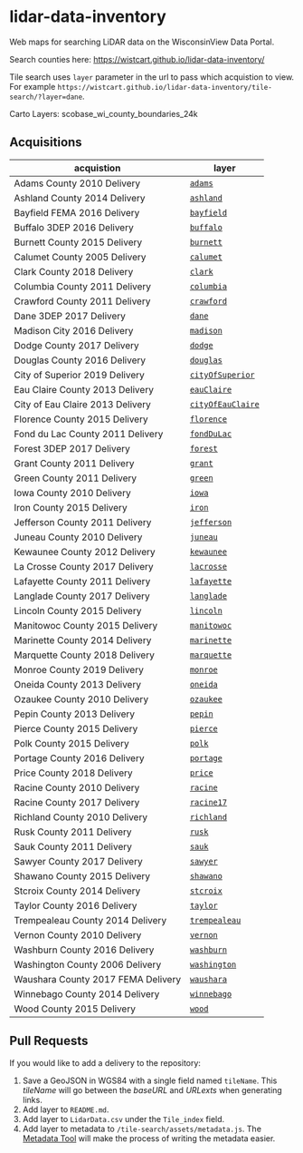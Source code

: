 # lidar-data-inventory
Web maps for searching LiDAR data on the WisconsinView Data Portal.

Search counties here: https://wistcart.github.io/lidar-data-inventory/

Tile search uses ```layer``` parameter in the url to pass which acquistion to view. For example ```https://wistcart.github.io/lidar-data-inventory/tile-search/?layer=dane```.

Carto Layers:
scobase_wi_county_boundaries_24k

## Acquisitions

acquistion | layer
--- | ---
Adams County 2010 Delivery | <a href="https://wistcart.github.io/lidar-data-inventory/tile-search/?layer=adams" target="_blank">```adams```</a>
Ashland County 2014 Delivery | <a href="https://wistcart.github.io/lidar-data-inventory/tile-search/?layer=ashland" target="_blank">```ashland```</a>
Bayfield FEMA 2016 Delivery | <a href="https://wistcart.github.io/lidar-data-inventory/tile-search/?layer=bayfield" target="_blank">```bayfield```</a>
Buffalo 3DEP 2016 Delivery | <a href="https://wistcart.github.io/lidar-data-inventory/tile-search/?layer=buffalo" target="_blank">```buffalo```</a>
Burnett County 2015 Delivery | <a href="https://wistcart.github.io/lidar-data-inventory/tile-search/?layer=burnett" target="_blank">```burnett```</a>
Calumet County 2005 Delivery | <a href="https://wistcart.github.io/lidar-data-inventory/tile-search/?layer=calumet" target="_blank">```calumet```</a>
Clark County 2018 Delivery | <a href="https://wistcart.github.io/lidar-data-inventory/tile-search/?layer=clark" target="_blank">```clark```</a>
Columbia County 2011 Delivery | <a href="https://wistcart.github.io/lidar-data-inventory/tile-search/?layer=columbia" target="_blank">```columbia```</a>
Crawford County 2011 Delivery | <a href="https://wistcart.github.io/lidar-data-inventory/tile-search/?layer=crawford" target="_blank">```crawford```</a>
Dane 3DEP 2017 Delivery | <a href="https://wistcart.github.io/lidar-data-inventory/tile-search/?layer=dane" target="_blank">```dane```</a>
Madison City 2016 Delivery | <a href="https://wistcart.github.io/lidar-data-inventory/tile-search/?layer=madison" target="_blank">```madison```</a>
Dodge County 2017 Delivery | <a href="https://wistcart.github.io/lidar-data-inventory/tile-search/?layer=dodge" target="_blank">```dodge```</a>
Douglas County 2016 Delivery | <a href="https://wistcart.github.io/lidar-data-inventory/tile-search/?layer=douglas" target="_blank">```douglas```</a>
City of Superior 2019 Delivery | <a href="https://wistcart.github.io/lidar-data-inventory/tile-search/?layer=cityOfSuperior" target="_blank">```cityOfSuperior```</a>
Eau Claire County 2013 Delivery | <a href="https://wistcart.github.io/lidar-data-inventory/tile-search/?layer=eauClaire" target="_blank">```eauClaire```</a>
City of Eau Claire 2013 Delivery | <a href="https://wistcart.github.io/lidar-data-inventory/tile-search/?layer=cityOfEauClaire" target="_blank">```cityOfEauClaire```</a>
Florence County 2015 Delivery | <a href="https://wistcart.github.io/lidar-data-inventory/tile-search/?layer=florence" target="_blank">```florence```</a>
Fond du Lac County 2011 Delivery | <a href="https://wistcart.github.io/lidar-data-inventory/tile-search/?layer=fondDuLac" target="_blank">```fondDuLac```</a>
Forest 3DEP 2017 Delivery | <a href="https://wistcart.github.io/lidar-data-inventory/tile-search/?layer=forest" target="_blank">```forest```</a>
Grant County 2011 Delivery | <a href="https://wistcart.github.io/lidar-data-inventory/tile-search/?layer=grant" target="_blank">```grant```</a>
Green County 2011 Delivery | <a href="https://wistcart.github.io/lidar-data-inventory/tile-search/?layer=green" target="_blank">```green```</a>
Iowa County 2010 Delivery | <a href="https://wistcart.github.io/lidar-data-inventory/tile-search/?layer=iowa" target="_blank">```iowa```</a>
Iron County 2015 Delivery | <a href="https://wistcart.github.io/lidar-data-inventory/tile-search/?layer=iron" target="_blank">```iron```</a>
Jefferson County 2011 Delivery | <a href="https://wistcart.github.io/lidar-data-inventory/tile-search/?layer=jefferson" target="_blank">```jefferson```</a>
Juneau County 2010 Delivery | <a href="https://wistcart.github.io/lidar-data-inventory/tile-search/?layer=juneau" target="_blank">```juneau```</a>
Kewaunee County 2012 Delivery | <a href="https://wistcart.github.io/lidar-data-inventory/tile-search/?layer=kewaunee" target="_blank">```kewaunee```</a>
La Crosse County 2017 Delivery | <a href="https://wistcart.github.io/lidar-data-inventory/tile-search/?layer=lacrosse" target="_blank">```lacrosse```</a>
Lafayette County 2011 Delivery | <a href="https://wistcart.github.io/lidar-data-inventory/tile-search/?layer=lafayette" target="_blank">```lafayette```</a>
Langlade County 2017 Delivery | <a href="https://wistcart.github.io/lidar-data-inventory/tile-search/?layer=langlade" target="_blank">```langlade```</a>
Lincoln County 2015 Delivery | <a href="https://wistcart.github.io/lidar-data-inventory/tile-search/?layer=lincoln" target="_blank">```lincoln```</a>
Manitowoc County 2015 Delivery | <a href="https://wistcart.github.io/lidar-data-inventory/tile-search/?layer=manitowoc" target="_blank">```manitowoc```</a>
Marinette County 2014 Delivery | <a href="https://wistcart.github.io/lidar-data-inventory/tile-search/?layer=marinette" target="_blank">```marinette```</a>
Marquette County 2018 Delivery | <a href="https://wistcart.github.io/lidar-data-inventory/tile-search/?layer=marquette" target="_blank">```marquette```</a>
Monroe County 2019 Delivery | <a href="https://wistcart.github.io/lidar-data-inventory/tile-search/?layer=monroe19" target="_blank">```monroe```</a>
Oneida County 2013 Delivery | <a href="https://wistcart.github.io/lidar-data-inventory/tile-search/?layer=oneida" target="_blank">```oneida```</a>
Ozaukee County 2010 Delivery | <a href="https://wistcart.github.io/lidar-data-inventory/tile-search/?layer=ozaukee" target="_blank">```ozaukee```</a>
Pepin County 2013 Delivery | <a href="https://wistcart.github.io/lidar-data-inventory/tile-search/?layer=pepin" target="_blank">```pepin```</a>
Pierce County 2015 Delivery | <a href="https://wistcart.github.io/lidar-data-inventory/tile-search/?layer=pierce" target="_blank">```pierce```</a>
Polk County 2015 Delivery | <a href="https://wistcart.github.io/lidar-data-inventory/tile-search/?layer=polk" target="_blank">```polk```</a>
Portage County 2016 Delivery | <a href="https://wistcart.github.io/lidar-data-inventory/tile-search/?layer=portage" target="_blank">```portage```</a>
Price County 2018 Delivery | <a href="https://wistcart.github.io/lidar-data-inventory/tile-search/?layer=price" target="_blank">```price```</a>
Racine County 2010 Delivery | <a href="https://wistcart.github.io/lidar-data-inventory/tile-search/?layer=racine" target="_blank">```racine```</a>
Racine County 2017 Delivery | <a href="https://wistcart.github.io/lidar-data-inventory/tile-search/?layer=racine17" target="_blank">```racine17```</a>
Richland County 2010 Delivery | <a href="https://wistcart.github.io/lidar-data-inventory/tile-search/?layer=richland" target="_blank">```richland```</a>
Rusk County 2011 Delivery | <a href="https://wistcart.github.io/lidar-data-inventory/tile-search/?layer=rusk" target="_blank">```rusk```</a>
Sauk County 2011 Delivery | <a href="https://wistcart.github.io/lidar-data-inventory/tile-search/?layer=sauk" target="_blank">```sauk```</a>
Sawyer County 2017 Delivery | <a href="https://wistcart.github.io/lidar-data-inventory/tile-search/?layer=sawyer" target="_blank">```sawyer```</a>
Shawano County 2015 Delivery | <a href="https://wistcart.github.io/lidar-data-inventory/tile-search/?layer=shawano" target="_blank">```shawano```</a>
Stcroix County 2014 Delivery | <a href="https://wistcart.github.io/lidar-data-inventory/tile-search/?layer=stcroix" target="_blank">```stcroix```</a>
Taylor County 2016 Delivery | <a href="https://wistcart.github.io/lidar-data-inventory/tile-search/?layer=taylor" target="_blank">```taylor```</a>
Trempealeau County 2014 Delivery | <a href="https://wistcart.github.io/lidar-data-inventory/tile-search/?layer=trempealeau" target="_blank">```trempealeau```</a>
Vernon County 2010 Delivery | <a href="https://wistcart.github.io/lidar-data-inventory/tile-search/?layer=vernon" target="_blank">```vernon```</a>
Washburn County 2016 Delivery | <a href="https://wistcart.github.io/lidar-data-inventory/tile-search/?layer=washburn" target="_blank">```washburn```</a>
Washington County 2006 Delivery | <a href="https://wistcart.github.io/lidar-data-inventory/tile-search/?layer=washington" target="_blank">```washington```</a>
Waushara County 2017 FEMA Delivery | <a href="https://wistcart.github.io/lidar-data-inventory/tile-search/?layer=waushara" target="_blank">```waushara```</a>
Winnebago County 2014 Delivery | <a href="https://wistcart.github.io/lidar-data-inventory/tile-search/?layer=winnebago" target="_blank">```winnebago```</a>
Wood County 2015 Delivery | <a href="https://wistcart.github.io/lidar-data-inventory/tile-search/?layer=wood" target="_blank">```wood```</a>


## Pull Requests

If you would like to add a delivery to the repository:

1. Save a GeoJSON in WGS84 with a single field named `tileName`. This _tileName_ will go between the _baseURL_ and _URLexts_ when generating links.
2. Add layer to `README.md`.
3. Add layer to `LidarData.csv` under the `Tile_index` field.
4. Add layer to metadata to `/tile-search/assets/metadata.js`. The [Metadata Tool](https://wistcart.github.io/lidar-data-inventory/tile-search/metadata/) will make the process of writing the metadata easier.
